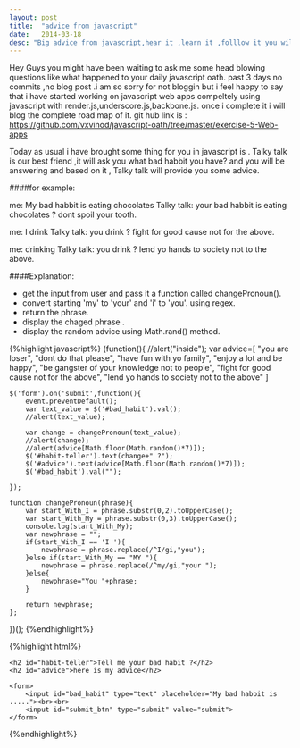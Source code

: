 ```yaml
---
layout: post
title:  "advice from javascript"
date:   2014-03-18
desc: "Big advice from javascript,hear it ,learn it ,folllow it you will grow for sure...its from pure javascript ."
---
```




Hey Guys you might have been waiting to ask me some head blowing questions like what happened to your daily javascript oath. past 3 days no commits ,no blog post .i am so sorry for not bloggin but i feel happy to say that i have started working on javascript web apps compeltely using javascript with render.js,underscore.js,backbone.js. once i complete it i will blog the complete road map of it.
git hub link is : https://github.com/vxvinod/javascript-oath/tree/master/exercise-5-Web-apps

Today as usual i have brought some thing for you in javascript is . Talky talk is our best friend ,it will ask you what bad habbit you have? and you will be answering and based on it , Talky talk will provide you some advice.

####for example:

me: My bad habbit is eating chocolates
Talky talk: your bad habbit is eating chocolates ? dont spoil your tooth.

me: I drink
Talky talk: you drink ?  fight for good cause not for the above.

me: drinking
Talky talk: you drink ?  lend yo hands to society not to the above.

####Explanation:

+ get the input from user and pass it a function called changePronoun().
+ convert starting 'my' to 'your' and 'i' to 'you'. using regex.
+ return the phrase.
+ display the chaged phrase .
+ display the random advice using Math.rand() method.

{%highlight javascript%}
(function(){
    //alert("inside");
	var advice=[ "you are loser",
				"dont do that please",
				"have fun with  yo family",
				"enjoy a lot and be happy",
				"be gangster of your knowledge not to people",
				"fight for good cause not for the above",
				"lend yo hands to society not to the above"
				]

	$('form').on('submit',function(){
		event.preventDefault();
		var text_value = $('#bad_habit').val();
		//alert(text_value);

		var change = changePronoun(text_value);
		//alert(change);
		//alert(advice[Math.floor(Math.random()*7)]);
		$('#habit-teller').text(change+" ?");
		$('#advice').text(advice[Math.floor(Math.random()*7)]);
		$('#bad_habit').val("");

	});

	function changePronoun(phrase){
		var start_With_I = phrase.substr(0,2).toUpperCase();
		var start_With_My = phrase.substr(0,3).toUpperCase();
		console.log(start_With_My);
		var newphrase = "";
		if(start_With_I == 'I '){
			newphrase = phrase.replace(/^I/gi,"you");
		}else if(start_With_My == "MY "){
			newphrase = phrase.replace(/^my/gi,"your ");
		}else{
			newphrase="You "+phrase;
		}

		return newphrase;
	};

					
})();
{%endhighlight%}


{%highlight html%}
<!DOCTYPE html>
<html lang>
<head>
  <meta charset="utf-8">
  <title>Talky talk</title>
   <link rel="stylesheet" href="reset.css">
  <link rel="stylesheet" href="talkytalk.css">
  <script src="http://ajax.googleapis.com/ajax/libs/jquery/1.9.1/jquery.min.js"></script>

 </head>

<body>

	<h2 id="habit-teller">Tell me your bad habit ?</h2>
	<h2 id="advice">here is my advice</h2>

	<form>
		<input id="bad_habit" type="text" placeholder="My bad habbit is ....."><br><br>
		<input id="submit_btn" type="submit" value="submit">
	</form>

	
</body>
  <script type="text/javascript" src="talkytalk.js"></script>
</html>

{%endhighlight%}

